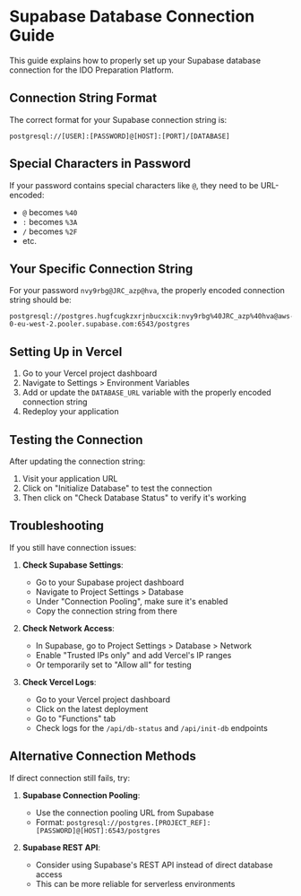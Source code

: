 # Supabase Database Connection Guide

This guide explains how to properly set up your Supabase database connection for the IDO Preparation Platform.

## Connection String Format

The correct format for your Supabase connection string is:

```
postgresql://[USER]:[PASSWORD]@[HOST]:[PORT]/[DATABASE]
```

## Special Characters in Password

If your password contains special characters like `@`, they need to be URL-encoded:

- `@` becomes `%40`
- `:` becomes `%3A`
- `/` becomes `%2F`
- etc.

## Your Specific Connection String

For your password `nvy9rbg@JRC_azp@hva`, the properly encoded connection string should be:

```
postgresql://postgres.hugfcugkzxrjnbucxcik:nvy9rbg%40JRC_azp%40hva@aws-0-eu-west-2.pooler.supabase.com:6543/postgres
```

## Setting Up in Vercel

1. Go to your Vercel project dashboard
2. Navigate to Settings > Environment Variables
3. Add or update the `DATABASE_URL` variable with the properly encoded connection string
4. Redeploy your application

## Testing the Connection

After updating the connection string:

1. Visit your application URL
2. Click on "Initialize Database" to test the connection
3. Then click on "Check Database Status" to verify it's working

## Troubleshooting

If you still have connection issues:

1. **Check Supabase Settings**:
   - Go to your Supabase project dashboard
   - Navigate to Project Settings > Database
   - Under "Connection Pooling", make sure it's enabled
   - Copy the connection string from there

2. **Check Network Access**:
   - In Supabase, go to Project Settings > Database > Network
   - Enable "Trusted IPs only" and add Vercel's IP ranges
   - Or temporarily set to "Allow all" for testing

3. **Check Vercel Logs**:
   - Go to your Vercel project dashboard
   - Click on the latest deployment
   - Go to "Functions" tab
   - Check logs for the `/api/db-status` and `/api/init-db` endpoints

## Alternative Connection Methods

If direct connection still fails, try:

1. **Supabase Connection Pooling**:
   - Use the connection pooling URL from Supabase
   - Format: `postgresql://postgres.[PROJECT_REF]:[PASSWORD]@[HOST]:6543/postgres`

2. **Supabase REST API**:
   - Consider using Supabase's REST API instead of direct database access
   - This can be more reliable for serverless environments